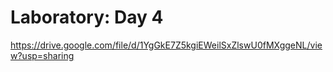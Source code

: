 # Laboratory: Day 4
https://drive.google.com/file/d/1YgGkE7Z5kgiEWeilSxZlswU0fMXggeNL/view?usp=sharing
